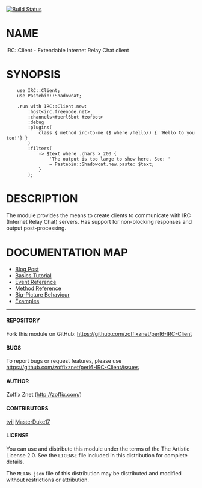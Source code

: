 [![Build Status](https://travis-ci.org/zoffixznet/perl6-IRC-Client.svg)](https://travis-ci.org/zoffixznet/perl6-IRC-Client)

# NAME

IRC::Client - Extendable Internet Relay Chat client

# SYNOPSIS

```perl6
    use IRC::Client;
    use Pastebin::Shadowcat;

    .run with IRC::Client.new:
        :host<irc.freenode.net>
        :channels<#perl6bot #zofbot>
        :debug
        :plugins(
            class { method irc-to-me ($ where /hello/) { 'Hello to you too!'} }
        )
        :filters(
            -> $text where .chars > 200 {
                'The output is too large to show here. See: '
                ~ Pastebin::Shadowcat.new.paste: $text;
            }
        );
```

# DESCRIPTION

The module provides the means to create clients to communicate with
IRC (Internet Relay Chat) servers. Has support for non-blocking responses
and output post-processing.

# DOCUMENTATION MAP

* [Blog Post](http://perl6.party/post/IRC-Client-Perl-6-Multi-Server-IRC-Module)
* [Basics Tutorial](docs/01-basics.md)
* [Event Reference](docs/02-event-reference.md)
* [Method Reference](docs/03-method-reference.md)
* [Big-Picture Behaviour](docs/04-big-picture-behaviour.md)
* [Examples](examples/)

---

#### REPOSITORY

Fork this module on GitHub:
https://github.com/zoffixznet/perl6-IRC-Client

#### BUGS

To report bugs or request features, please use
https://github.com/zoffixznet/perl6-IRC-Client/issues

#### AUTHOR

Zoffix Znet (http://zoffix.com/)

#### CONTRIBUTORS

[tyil](https://www.tyil.nl/)
[MasterDuke17](https://github.com/zoffixznet/perl6-IRC-Client/commits?author=MasterDuke17)

#### LICENSE

You can use and distribute this module under the terms of the
The Artistic License 2.0. See the `LICENSE` file included in this
distribution for complete details.

The `META6.json` file of this distribution may be distributed and modified
without restrictions or attribution.
